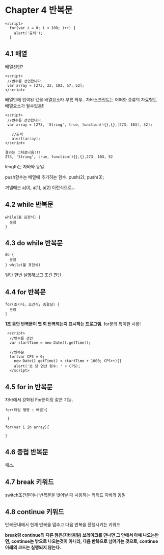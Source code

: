 # Chapter 4 반복문

    <script>
      for(var i = 0; i < 100; i++) {
        alert('출력');
      }

## 4.1 배열
  배열선언?

    <script>
     //변수를 선언합니다.
     var array = [273, 32, 103, 57, 52];
    </script>
배열안에 입력된 값을 배열요소라 부름
와우.. 자바스크립트는 어떠한 종류의 자료형도 배열요소가 될수있음!!

    <script>
     //변수를 선언합니다.
     var array = [273, 'String', true, function(){},{},[273, 103], 52];

       //출력
       alert(array);
    </script>

    결과는 그대로나옴!!!
    273, 'String', true, function(){},{},273, 103, 52

length는 자바와 동일

push함수는 배열에 추가하는 함수.
push(2);
push(3);

꺼낼때는 a[0], a[1], a[2] 이런식으로...

## 4.2 while 반복문
    while(불 표현식) {
      문장
    }


## 4.3 do while 반복문
    do {
      문장
    } while(불 표현식)
 일단 한번 실행해보고 조건 판단.
## 4.4 for 반복문
    for(초기식; 조건식; 종결실) {
      문장
    }

**1초 동안 반복문이 몃 회 반복되는지 표시하는 프로그램.**
for문의 특이한 사용!

     <script>
      //변수를 선언
      var startTime = new Date().getTime();

      //반복문
      for(var CPS = 0;
        new Date().getTime() < startTime + 1000; CPS++){}
        alert('초 당 연산 횟수: ' + CPS);
      </script>


## 4.5 for in 반복문

 자바에서 강화된 For문이랑 같은 기능.

    for(타입 별명 : 배열){

     }

    for(var i in array){

    }

## 4.6 중첩 반복문
패스.

## 4.7 break 키워드
 switch조건문이나 반복문을 벗어날 때 사용하는 키워드
 자바와 동일
## 4.8 continue 키워드
 반복문내에서 현재 반복을 멈추고 다음 반복을 진행시키는 키워드

**break랑 continue의 다른 점은(자바동일) 브레이크를 만나면 그 안에서 아예 나오는반면, continue는 밖으로 나오는것이 아니라, 다음 반복으로 넘어가는 것으로, continue아래의 코드는 실행되지 않는다.**
